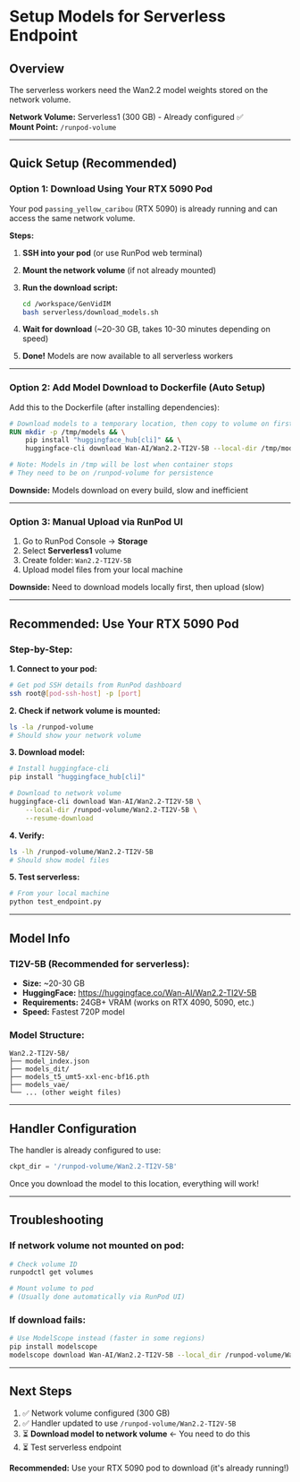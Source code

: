 # Setup Models for Serverless Endpoint

## Overview

The serverless workers need the Wan2.2 model weights stored on the network volume.

**Network Volume:** Serverless1 (300 GB) - Already configured ✅  
**Mount Point:** `/runpod-volume`

---

## Quick Setup (Recommended)

### Option 1: Download Using Your RTX 5090 Pod

Your pod `passing_yellow_caribou` (RTX 5090) is already running and can access the same network volume.

**Steps:**

1. **SSH into your pod** (or use RunPod web terminal)

2. **Mount the network volume** (if not already mounted)

3. **Run the download script:**
   ```bash
   cd /workspace/GenVidIM
   bash serverless/download_models.sh
   ```

4. **Wait for download** (~20-30 GB, takes 10-30 minutes depending on speed)

5. **Done!** Models are now available to all serverless workers

---

### Option 2: Add Model Download to Dockerfile (Auto Setup)

Add this to the Dockerfile (after installing dependencies):

```dockerfile
# Download models to a temporary location, then copy to volume on first run
RUN mkdir -p /tmp/models && \
    pip install "huggingface_hub[cli]" && \
    huggingface-cli download Wan-AI/Wan2.2-TI2V-5B --local-dir /tmp/models/Wan2.2-TI2V-5B

# Note: Models in /tmp will be lost when container stops
# They need to be on /runpod-volume for persistence
```

**Downside:** Models download on every build, slow and inefficient

---

### Option 3: Manual Upload via RunPod UI

1. Go to RunPod Console → **Storage**
2. Select **Serverless1** volume
3. Create folder: `Wan2.2-TI2V-5B`
4. Upload model files from your local machine

**Downside:** Need to download models locally first, then upload (slow)

---

## Recommended: Use Your RTX 5090 Pod

### Step-by-Step:

**1. Connect to your pod:**
```bash
# Get pod SSH details from RunPod dashboard
ssh root@[pod-ssh-host] -p [port]
```

**2. Check if network volume is mounted:**
```bash
ls -la /runpod-volume
# Should show your network volume
```

**3. Download model:**
```bash
# Install huggingface-cli
pip install "huggingface_hub[cli]"

# Download to network volume
huggingface-cli download Wan-AI/Wan2.2-TI2V-5B \
    --local-dir /runpod-volume/Wan2.2-TI2V-5B \
    --resume-download
```

**4. Verify:**
```bash
ls -lh /runpod-volume/Wan2.2-TI2V-5B
# Should show model files
```

**5. Test serverless:**
```bash
# From your local machine
python test_endpoint.py
```

---

## Model Info

### TI2V-5B (Recommended for serverless):
- **Size:** ~20-30 GB
- **HuggingFace:** https://huggingface.co/Wan-AI/Wan2.2-TI2V-5B
- **Requirements:** 24GB+ VRAM (works on RTX 4090, 5090, etc.)
- **Speed:** Fastest 720P model

### Model Structure:
```
Wan2.2-TI2V-5B/
├── model_index.json
├── models_dit/
├── models_t5_umt5-xxl-enc-bf16.pth
├── models_vae/
└── ... (other weight files)
```

---

## Handler Configuration

The handler is already configured to use:

```python
ckpt_dir = '/runpod-volume/Wan2.2-TI2V-5B'
```

Once you download the model to this location, everything will work!

---

## Troubleshooting

### If network volume not mounted on pod:
```bash
# Check volume ID
runpodctl get volumes

# Mount volume to pod
# (Usually done automatically via RunPod UI)
```

### If download fails:
```bash
# Use ModelScope instead (faster in some regions)
pip install modelscope
modelscope download Wan-AI/Wan2.2-TI2V-5B --local_dir /runpod-volume/Wan2.2-TI2V-5B
```

---

## Next Steps

1. ✅ Network volume configured (300 GB)
2. ✅ Handler updated to use `/runpod-volume/Wan2.2-TI2V-5B`
3. ⏳ **Download model to network volume** ← You need to do this
4. ⏳ Test serverless endpoint

**Recommended:** Use your RTX 5090 pod to download (it's already running!)

